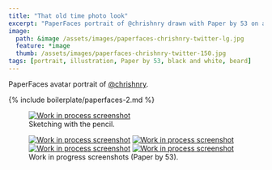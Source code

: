 ```yaml
---
title: "That old time photo look"
excerpt: "PaperFaces portrait of @chrishnry drawn with Paper by 53 on an iPad."
image: 
  path: &image /assets/images/paperfaces-chrishnry-twitter-lg.jpg 
  feature: *image
  thumb: /assets/images/paperfaces-chrishnry-twitter-150.jpg
tags: [portrait, illustration, Paper by 53, black and white, beard]
---
```


PaperFaces avatar portrait of <a href="http://twitter.com/chrishnry">@chrishnry</a>.

{% include boilerplate/paperfaces-2.md %}

<figure>
	<a href="{{ site.url }}/assets/images/paperfaces-chrishnry-process-1-lg.jpg"><img src="{{ site.url }}/assets/images/paperfaces-chrishnry-process-1-750.jpg" alt="Work in process screenshot"></a>
	<figcaption>Sketching with the pencil.</figcaption>
</figure>

<figure class="half">
	<a href="{{ site.url }}/assets/images/paperfaces-chrishnry-process-2-lg.jpg"><img src="{{ site.url }}/assets/images/paperfaces-chrishnry-process-2-600.jpg" alt="Work in process screenshot"></a>
	<a href="{{ site.url }}/assets/images/paperfaces-chrishnry-process-3-lg.jpg"><img src="{{ site.url }}/assets/images/paperfaces-chrishnry-process-3-600.jpg" alt="Work in process screenshot"></a>
	<a href="{{ site.url }}/assets/images/paperfaces-chrishnry-process-4-lg.jpg"><img src="{{ site.url }}/assets/images/paperfaces-chrishnry-process-4-600.jpg" alt="Work in process screenshot"></a>
	<a href="{{ site.url }}/assets/images/paperfaces-chrishnry-process-5-lg.jpg"><img src="{{ site.url }}/assets/images/paperfaces-chrishnry-process-5-600.jpg" alt="Work in process screenshot"></a>
	<figcaption>Work in progress screenshots (Paper by 53).</figcaption>
</figure>